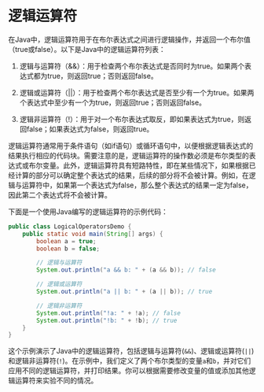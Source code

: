 # 逻辑运算符

在Java中，逻辑运算符用于在布尔表达式之间进行逻辑操作，并返回一个布尔值（true或false）。以下是Java中的逻辑运算符列表：

1. 逻辑与运算符（&&）：用于检查两个布尔表达式是否同时为true。如果两个表达式都为true，则返回true；否则返回false。

2. 逻辑或运算符（||）：用于检查两个布尔表达式是否至少有一个为true。如果两个表达式中至少有一个为true，则返回true；否则返回false。

3. 逻辑非运算符（!）：用于对一个布尔表达式取反，即如果表达式为true，则返回false；如果表达式为false，则返回true。

逻辑运算符通常用于条件语句（如if语句）或循环语句中，以便根据逻辑表达式的结果执行相应的代码块。需要注意的是，逻辑运算符的操作数必须是布尔类型的表达式或布尔变量。此外，逻辑运算符具有短路特性，即在某些情况下，如果根据已经计算的部分可以确定整个表达式的结果，后续的部分将不会被计算。例如，在逻辑与运算符中，如果第一个表达式为false，那么整个表达式的结果一定为false，因此第二个表达式将不会被计算。

下面是一个使用Java编写的逻辑运算符的示例代码：

```java
public class LogicalOperatorsDemo {
    public static void main(String[] args) {
        boolean a = true;
        boolean b = false;

        // 逻辑与运算符
        System.out.println("a && b: " + (a && b)); // false

        // 逻辑或运算符
        System.out.println("a || b: " + (a || b)); // true

        // 逻辑非运算符
        System.out.println("!a: " + !a); // false
        System.out.println("!b: " + !b); // true
    }
}
```

这个示例演示了Java中的逻辑运算符，包括逻辑与运算符(`&&`)、逻辑或运算符(`||`)和逻辑非运算符(`!`)。在示例中，我们定义了两个布尔类型的变量`a`和`b`，并对它们应用不同的逻辑运算符，并打印结果。你可以根据需要修改变量的值或添加其他逻辑运算符来实验不同的情况。
